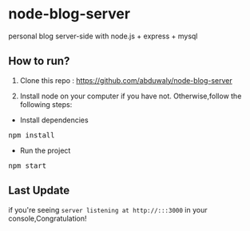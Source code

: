 # node-blog-server

personal blog server-side with node.js + express + mysql

## How to run?

1. Clone this repo : https://github.com/abduwaly/node-blog-server

2. Install node on your computer if you have not. Otherwise,follow the following steps:

* Install dependencies
<pre>
npm install
</pre>

* Run the project
<pre>
npm start
</pre>

## Last Update

if you're seeing `server listening at http://:::3000` in your console,Congratulation!

